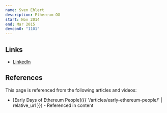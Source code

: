 ```yaml
---
name: Sven Ehlert
description: Ethereum OG
start: Nov 2014
end: Mar 2015
devcon0: "1101"
---
```


## Links
- [LinkedIn](https://www.linkedin.com/in/svenehlert/)

## References

This page is referenced from the following articles and videos:

- [Early Days of Ethereum People]({{ '/articles/early-ethereum-people/' | relative_url }}) - Referenced in content

